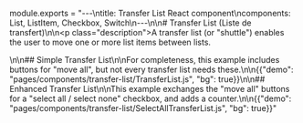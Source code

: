 module.exports = "---\ntitle: Transfer List React component\ncomponents: List, ListItem, Checkbox, Switch\n---\n\n# Transfer List (Liste de transfert)\n\n<p class=\"description\">A transfer list (or \"shuttle\") enables the user to move one or more list items between lists.</p>\n\n## Simple Transfer List\n\nFor completeness, this example includes buttons for \"move all\", but not every transfer list needs these.\n\n{{\"demo\": \"pages/components/transfer-list/TransferList.js\", \"bg\": true}}\n\n## Enhanced Transfer List\n\nThis example exchanges the \"move all\" buttons for a \"select all / select none\" checkbox, and adds a counter.\n\n{{\"demo\": \"pages/components/transfer-list/SelectAllTransferList.js\", \"bg\": true}}"